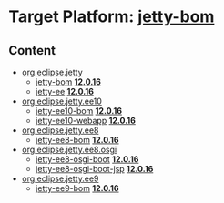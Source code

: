 # Target Platform: [jetty-bom](https://raw.githubusercontent.com/eclipse-orbit/orbit-simrel/main/maven-jetty/tp/other/MavenJettySupplement.target)

## Content
 - [org.eclipse.jetty](https://repo1.maven.org/maven2/org/eclipse/jetty/)
    - [jetty-bom](https://repo1.maven.org/maven2/org/eclipse/jetty/jetty-bom/) **[12.0.16](https://repo1.maven.org/maven2/org/eclipse/jetty/jetty-bom/12.0.16)**
    - [jetty-ee](https://repo1.maven.org/maven2/org/eclipse/jetty/jetty-ee/) **[12.0.16](https://repo1.maven.org/maven2/org/eclipse/jetty/jetty-ee/12.0.16)**
 - [org.eclipse.jetty.ee10](https://repo1.maven.org/maven2/org/eclipse/jetty/ee10/)
    - [jetty-ee10-bom](https://repo1.maven.org/maven2/org/eclipse/jetty/ee10/jetty-ee10-bom/) **[12.0.16](https://repo1.maven.org/maven2/org/eclipse/jetty/ee10/jetty-ee10-bom/12.0.16)**
    - [jetty-ee10-webapp](https://repo1.maven.org/maven2/org/eclipse/jetty/ee10/jetty-ee10-webapp/) **[12.0.16](https://repo1.maven.org/maven2/org/eclipse/jetty/ee10/jetty-ee10-webapp/12.0.16)**
 - [org.eclipse.jetty.ee8](https://repo1.maven.org/maven2/org/eclipse/jetty/ee8/)
    - [jetty-ee8-bom](https://repo1.maven.org/maven2/org/eclipse/jetty/ee8/jetty-ee8-bom/) **[12.0.16](https://repo1.maven.org/maven2/org/eclipse/jetty/ee8/jetty-ee8-bom/12.0.16)**
 - [org.eclipse.jetty.ee8.osgi](https://repo1.maven.org/maven2/org/eclipse/jetty/ee8/osgi/)
    - [jetty-ee8-osgi-boot](https://repo1.maven.org/maven2/org/eclipse/jetty/ee8/osgi/jetty-ee8-osgi-boot/) **[12.0.16](https://repo1.maven.org/maven2/org/eclipse/jetty/ee8/osgi/jetty-ee8-osgi-boot/12.0.16)**
    - [jetty-ee8-osgi-boot-jsp](https://repo1.maven.org/maven2/org/eclipse/jetty/ee8/osgi/jetty-ee8-osgi-boot-jsp/) **[12.0.16](https://repo1.maven.org/maven2/org/eclipse/jetty/ee8/osgi/jetty-ee8-osgi-boot-jsp/12.0.16)**
 - [org.eclipse.jetty.ee9](https://repo1.maven.org/maven2/org/eclipse/jetty/ee9/)
    - [jetty-ee9-bom](https://repo1.maven.org/maven2/org/eclipse/jetty/ee9/jetty-ee9-bom/) **[12.0.16](https://repo1.maven.org/maven2/org/eclipse/jetty/ee9/jetty-ee9-bom/12.0.16)**
